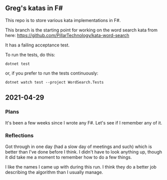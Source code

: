
## Greg's katas in F#

This repo is to store various kata implementations in F#.

This branch is the starting point for working on the word search kata from here:
https://github.com/PillarTechnology/kata-word-search

It has a failing acceptance test.

To run the tests, do this:

```
dotnet test
```

or, if you prefer to run the tests continuously:

```
dotnet watch test --project WordSearch.Tests
```

## 2021-04-29

### Plans

It's been a few weeks since I wrote any F#. Let's see if I remember any of it.

### Reflections

Got through in one day (had a slow day of meetings and such) which is better than
I've done before I think. I didn't have to look anything up, though it did take me
a moment to remember how to do a few things.

I like the names I came up with during this run. I think they do a better job
describing the algorithm than I usually manage.
